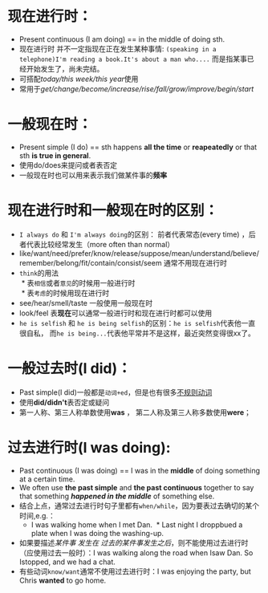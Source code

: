 # 现在进行时：  
* Present continuous (I am doing)  == in the middle of doing sth.
* 现在进行时 并不一定指现在正在发生某种事情: `(speaking in a telephone)I'm reading a book.It's about a man who....` 而是指某事已经开始发生了，尚未完结。
* 可搭配*today/this week/this year*使用
* 常用于*get/change/become/increase/rise/fall/grow/improve/begin/start*

# 一般现在时：
* Present simple (I do) == sth happens **all the time** or **reapeatedly** or that sth **is true in general**.
* 使用do/does来提问或者表否定
* 一般现在时也可以用来表示我们做某件事的**频率**


# 现在进行时和一般现在时的区别：
* `I always do` 和 `I'm always doing`的区别： 前者代表常态(every time) ，后者代表比较经常发生（more often than normal）
* like/want/need/prefer/know/release/suppose/mean/understand/believe/remember/belong/fit/contain/consist/seem 通常不用现在进行时
* `think`的用法  
  * 表`相信`或者`意见`的时候用一般进行时  
  * 表`考虑`的时候用现在进行时  
* see/hear/smell/taste 一般使用一般现在时
* look/feel 表**现在**可以通常一般进行时和现在进行时都可以使用  
* `he is selfish` 和 `he is being selfish`的区别：`he is selfish`代表他一直很自私， 而`he is being...`代表他平常并不是这样，最近突然变得很xx了。

# 一般过去时(I did)：
* Past simple(I did)一般都是`动词+ed`，但是也有很多[不规则动词](https://zh.wiktionary.org/zh-hans/%E9%99%84%E5%BD%95:%E8%8B%B1%E8%AF%AD%E4%B8%8D%E8%A7%84%E5%88%99%E5%8A%A8%E8%AF%8D#.E4.B8.8D.E8.A7.84.E5.88.99.E5.8A.A8.E8.AF.8D.E8.A1.A8)
* 使用**did/didn't**表否定或疑问
* 第一人称、第三人称单数使用**was** ， 第二人称及第三人称多数使用**were**；


# 过去进行时(I was doing):
* Past continuous (I was doing) == I was in the **middle** of doing something at a certain time.
* We often use **the past simple** and **the past continuous** together to say that something ***happened in the middle*** of something else.
* 结合上点，通常过去进行时句子里都有`when/while`，因为要表过去确切的某个时间,e.g.：
  * I was walking home when I met Dan. 
  * Last night I droppbued a plate when I was doing the washing-up.
* 如果要描述*某件事 发生在 过去的某件事发生之后*，则不能使用过去进行时（应使用过去一般时）：I was walking along the road when Isaw Dan. So Istopped, and we had a chat.
* 有些动词`know/want`通常不使用过去进行时：I was enjoying the party, but Chris **wanted** to go home.
